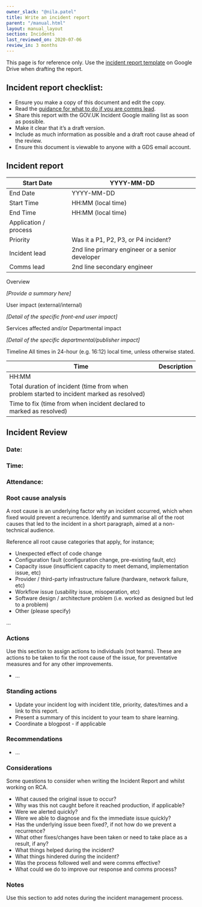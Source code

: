 ```yaml
---
owner_slack: "@nila.patel"
title: Write an incident report
parent: "/manual.html"
layout: manual_layout
section: Incidents
last_reviewed_on: 2020-07-06
review_in: 3 months
---
```


This page is for reference only. Use the [incident report template][tpl] on Google Drive when drafting the report.

[tpl]: https://docs.google.com/document/d/1YDA13RU6wicXoKgDv5VucJe3o_Z0k_Qhug9EJC_XdSE/edit

## Incident report checklist:

* Ensure you make a copy of this document and edit the copy.
* Read the [guidance for what to do if you are comms lead](https://docs.google.com/document/d/1ty12B5eBWB9YSfnD9xY1mr5rtTQxdNxRdmEGgibilN0/edit).
* Share this report with the GOV.UK Incident Google mailing list as soon as possible.
* Make it clear that it’s a draft version.
* Include as much information as possible and a draft root cause ahead of the review.  
* Ensure this document is viewable to anyone with a GDS email account.

## Incident report

Start Date|YYYY-MM-DD
----------|----------
End Date|YYYY-MM-DD
Start Time|HH:MM (local time)
End Time|HH:MM (local time)
Application / process|
Priority|Was it a P1, P2, P3, or P4 incident? 
Incident lead| 2nd line primary engineer or a senior developer
Comms lead|2nd line secondary engineer

Overview

_[Provide a summary here]_

User impact (external/internal)

_[Detail of the specific front-end user impact]_

Services affected and/or Departmental impact

_[Detail of the specific departmental/publisher impact]_

Timeline
All times in 24-hour (e.g. 16:12) local time, unless otherwise stated.

Time|Description
----|-----------  
HH:MM|
Total duration of incident (time from when problem started to incident marked as resolved)|
Time to fix (time from when incident declared to marked as resolved)|

## Incident Review

### Date:
### Time:
### Attendance:

### Root cause analysis

A root cause is an underlying factor why an incident occurred, which when fixed would prevent a recurrence. Identify and summarise all of the root causes that led to the incident in a short paragraph, aimed at a non-technical audience.

Reference all root cause categories that apply, for instance;
* Unexpected effect of code change
* Configuration fault (configuration change, pre-existing fault, etc)
* Capacity issue (insufficient capacity to meet demand, implementation issue, etc)
* Provider / third-party infrastructure failure (hardware, network failure, etc)
* Workflow issue (usability issue, misoperation, etc)
* Software design / architecture problem (i.e. worked as designed but led to a problem)
* Other (please specify)

...
### Actions

Use this section to assign actions to individuals (not teams). These are actions to be taken to fix the root cause of the issue, for preventative measures and for any other improvements.

* ...

### Standing actions

* Update your incident log with incident title, priority, dates/times and a link to this report.
* Present a summary of this incident to your team to share learning.
* Coordinate a blogpost - if applicable

### Recommendations

* ...

### Considerations

Some questions to consider when writing the Incident Report and whilst working on RCA.

* What caused the original issue to occur?
* Why was this not caught before it reached production, if applicable?
* Were we alerted quickly?
* Were we able to diagnose and fix the immediate issue quickly?
* Has the underlying issue been fixed?, if not how do we prevent a recurrence?
* What other fixes/changes have been taken or need to take place as a result, if any?
* What things helped during the incident?
* What things hindered during the incident?
* Was the process followed well and were comms effective?
* What could we do to improve our response and comms process?

### Notes

Use this section to add notes during the incident management process.
